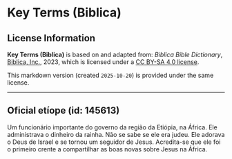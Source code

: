 # Key Terms (Biblica)

## License Information

**Key Terms (Biblica)** is based on and adapted from: _Biblica Bible Dictionary_, [Biblica, Inc.](https://www.biblica.com/), 2023, which is licensed under a [CC BY-SA 4.0 license](https://creativecommons.org/licenses/by-sa/4.0/legalcode.en).

This markdown version (created `2025-10-20`) is provided under the same license.



--------------------------------

## Oficial etíope (id: 145613)

Um funcionário importante do governo da região da Etiópia, na África. Ele administrava o dinheiro da rainha. Não se sabe se ele era judeu. Ele adorava o Deus de Israel e se tornou um seguidor de Jesus. Acredita\-se que ele foi o primeiro crente a compartilhar as boas novas sobre Jesus na África.


